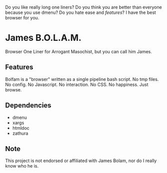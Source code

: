 Do you like really long one liners? Do you think you are better than everyone because you use dmenu? Do you hate ease and *features*? I have the best browser for you.

# James B.O.L.A.M.
Browser One Liner for Arrogant Masochist, but you can call him James.


## Features
Bolfam is a "browser" written as a single pipeline bash script. No tmp files. No config. No Javascript. No interaction. No CSS. No happiness. Just browse.


## Dependencies
- dmenu
- xargs
- htmldoc
- zathura


## Note
This project is not endorsed or affiliated with James Bolam, nor do I really know who he is.
